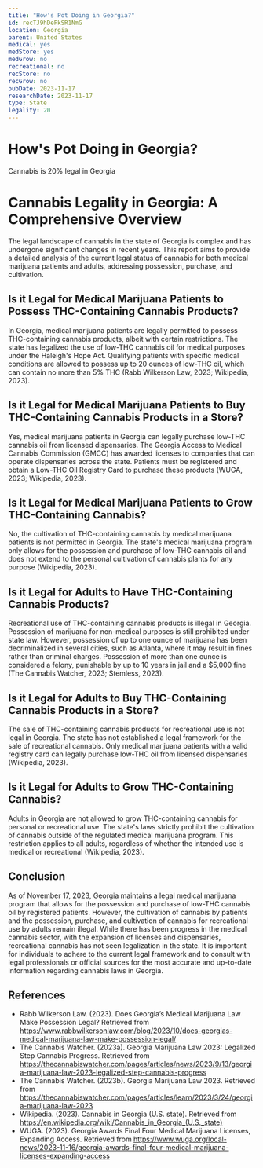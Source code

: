 ```yaml
---
title: "How's Pot Doing in Georgia?"
id: recTJ9hDeFkSR1NmG
location: Georgia
parent: United States
medical: yes
medStore: yes
medGrow: no
recreational: no
recStore: no
recGrow: no
pubDate: 2023-11-17
researchDate: 2023-11-17
type: State
legality: 20
---
```


# How's Pot Doing in Georgia?

<p class="howsit">Cannabis is 20% legal in Georgia</p>

# Cannabis Legality in Georgia: A Comprehensive Overview

The legal landscape of cannabis in the state of Georgia is complex and has undergone significant changes in recent years. This report aims to provide a detailed analysis of the current legal status of cannabis for both medical marijuana patients and adults, addressing possession, purchase, and cultivation.

## Is it Legal for Medical Marijuana Patients to Possess THC-Containing Cannabis Products?

In Georgia, medical marijuana patients are legally permitted to possess THC-containing cannabis products, albeit with certain restrictions. The state has legalized the use of low-THC cannabis oil for medical purposes under the Haleigh's Hope Act. Qualifying patients with specific medical conditions are allowed to possess up to 20 ounces of low-THC oil, which can contain no more than 5% THC (Rabb Wilkerson Law, 2023; Wikipedia, 2023).

## Is it Legal for Medical Marijuana Patients to Buy THC-Containing Cannabis Products in a Store?

Yes, medical marijuana patients in Georgia can legally purchase low-THC cannabis oil from licensed dispensaries. The Georgia Access to Medical Cannabis Commission (GMCC) has awarded licenses to companies that can operate dispensaries across the state. Patients must be registered and obtain a Low-THC Oil Registry Card to purchase these products (WUGA, 2023; Wikipedia, 2023).

## Is it Legal for Medical Marijuana Patients to Grow THC-Containing Cannabis?

No, the cultivation of THC-containing cannabis by medical marijuana patients is not permitted in Georgia. The state's medical marijuana program only allows for the possession and purchase of low-THC cannabis oil and does not extend to the personal cultivation of cannabis plants for any purpose (Wikipedia, 2023).

## Is it Legal for Adults to Have THC-Containing Cannabis Products?

Recreational use of THC-containing cannabis products is illegal in Georgia. Possession of marijuana for non-medical purposes is still prohibited under state law. However, possession of up to one ounce of marijuana has been decriminalized in several cities, such as Atlanta, where it may result in fines rather than criminal charges. Possession of more than one ounce is considered a felony, punishable by up to 10 years in jail and a $5,000 fine (The Cannabis Watcher, 2023; Stemless, 2023).

## Is it Legal for Adults to Buy THC-Containing Cannabis Products in a Store?

The sale of THC-containing cannabis products for recreational use is not legal in Georgia. The state has not established a legal framework for the sale of recreational cannabis. Only medical marijuana patients with a valid registry card can legally purchase low-THC oil from licensed dispensaries (Wikipedia, 2023).

## Is it Legal for Adults to Grow THC-Containing Cannabis?

Adults in Georgia are not allowed to grow THC-containing cannabis for personal or recreational use. The state's laws strictly prohibit the cultivation of cannabis outside of the regulated medical marijuana program. This restriction applies to all adults, regardless of whether the intended use is medical or recreational (Wikipedia, 2023).

## Conclusion

As of November 17, 2023, Georgia maintains a legal medical marijuana program that allows for the possession and purchase of low-THC cannabis oil by registered patients. However, the cultivation of cannabis by patients and the possession, purchase, and cultivation of cannabis for recreational use by adults remain illegal. While there has been progress in the medical cannabis sector, with the expansion of licenses and dispensaries, recreational cannabis has not seen legalization in the state. It is important for individuals to adhere to the current legal framework and to consult with legal professionals or official sources for the most accurate and up-to-date information regarding cannabis laws in Georgia.

## References

- Rabb Wilkerson Law. (2023). Does Georgia’s Medical Marijuana Law Make Possession Legal? Retrieved from https://www.rabbwilkersonlaw.com/blog/2023/10/does-georgias-medical-marijuana-law-make-possession-legal/
- The Cannabis Watcher. (2023a). Georgia Marijuana Law 2023: Legalized Step Cannabis Progress. Retrieved from https://thecannabiswatcher.com/pages/articles/news/2023/9/13/georgia-marijuana-law-2023-legalized-step-cannabis-progress
- The Cannabis Watcher. (2023b). Georgia Marijuana Law 2023. Retrieved from https://thecannabiswatcher.com/pages/articles/learn/2023/3/24/georgia-marijuana-law-2023
- Wikipedia. (2023). Cannabis in Georgia (U.S. state). Retrieved from https://en.wikipedia.org/wiki/Cannabis_in_Georgia_(U.S._state)
- WUGA. (2023). Georgia Awards Final Four Medical Marijuana Licenses, Expanding Access. Retrieved from https://www.wuga.org/local-news/2023-11-16/georgia-awards-final-four-medical-marijuana-licenses-expanding-access
